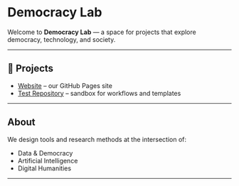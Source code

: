 # Democracy Lab

Welcome to **Democracy Lab** — a space for projects that explore democracy, technology, and society.

---

## 🚀 Projects
- [Website](https://democracy-lab.github.io) – our GitHub Pages site  
- [Test Repository](https://github.com/Democracy-Lab/test) – sandbox for workflows and templates  

---

## About
We design tools and research methods at the intersection of:
- Data & Democracy
- Artificial Intelligence  
- Digital Humanities

---
